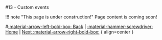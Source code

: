 #13 - Custom events

!!! note "This page is under construction!"
	Page content is coming soon!

#[:material-arrow-left-bold-box: Back](12_particals.md) | [:material-hammer-screwdriver: Home](https://www.lbmwiki.net/tutorials) | [Next :material-arrow-right-bold-box:](14_Ghost_Color.md) { align=center }